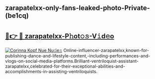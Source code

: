 ## zarapatelxx-only-fans​-leaked-photo​-Private-(be1cq)


# <h2><a href="https://mediaupload.pro?title=zarapatelxx&ref=git">🔗👉 🔴 zarapatelxx-P𝚑ot𝚘𝚜-V𝚒d𝚎o</a></h2>

[![Corinna Kopf Nue Nu𝚍e𝚜](https://i.imgur.com/0qMVB7G.gif)](https://mediaupload.pro?title=zarapatelxx&ref=git)
Online-influencer-zarapatelxx,known-for-publishing-dance-and-lifestyle-content,-including-performances-and-vlogs-on-social-media-platforms.Brilliant-ventriloquist-assistant-zarapatelxx,celebrated-for-their-exceptional-abilities-and-accomplishments-in-assisting-ventriloquists.  